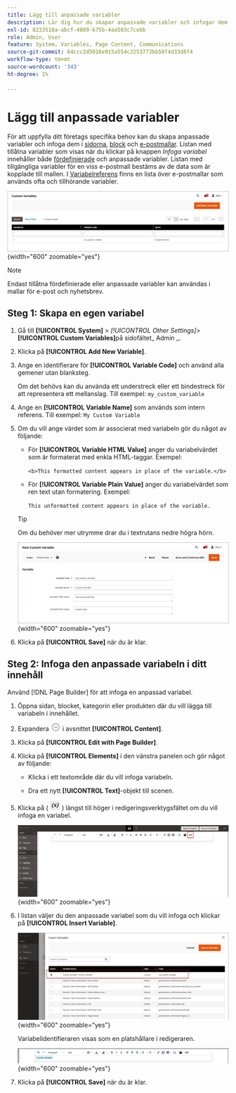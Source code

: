 ```yaml
---
title: Lägg till anpassade variabler
description: Lär dig hur du skapar anpassade variabler och infogar dem på sidor, i block och i produktinnehåll.
exl-id: 8233518a-abcf-4889-b75b-4aa503c7cebb
role: Admin, User
feature: System, Variables, Page Content, Communications
source-git-commit: 64ccc2d5016e915a554c2253773bb50f4d33d6f4
workflow-type: tm+mt
source-wordcount: '343'
ht-degree: 1%

---
```


# Lägg till anpassade variabler

För att uppfylla ditt företags specifika behov kan du skapa anpassade variabler och infoga dem i [sidorna](../content-design/pages.md), [block](../content-design/blocks.md) och [e-postmallar](email-templates.md). Listan med tillåtna variabler som visas när du klickar på knappen _Infoga variabel_ innehåller både [fördefinierade](variables-predefined.md) och anpassade variabler. Listan med tillgängliga variabler för en viss e-postmall bestäms av de data som är kopplade till mallen. I [Variabelreferens](variables-reference.md) finns en lista över e-postmallar som används ofta och tillhörande variabler.

![Egna variabler](./assets/variables-custom.png){width="600" zoomable="yes"}

>[!NOTE]
>
>Endast tillåtna fördefinierade eller anpassade variabler kan användas i mallar för e-post och nyhetsbrev.

## Steg 1: Skapa en egen variabel

1. Gå till **[!UICONTROL System]** > _[!UICONTROL Other Settings]_>**[!UICONTROL Custom Variables]**&#x200B;på sidofältet_ Admin _.

1. Klicka på **[!UICONTROL Add New Variable]**.

1. Ange en identifierare för **[!UICONTROL Variable Code]** och använd alla gemener utan blanksteg.

   Om det behövs kan du använda ett understreck eller ett bindestreck för att representera ett mellanslag. Till exempel: `my_custom_variable`

1. Ange en **[!UICONTROL Variable Name]** som används som intern referens. Till exempel: `My Custom Variable`

1. Om du vill ange värdet som är associerat med variabeln gör du något av följande:

   - För **[!UICONTROL Variable HTML Value]** anger du variabelvärdet som är formaterat med enkla HTML-taggar. Exempel:

     `<b>This formatted content appears in place of the variable.</b>`

   - För **[!UICONTROL Variable Plain Value]** anger du variabelvärdet som ren text utan formatering. Exempel:

     `This unformatted content appears in place of the variable.`

   >[!TIP]
   >
   >Om du behöver mer utrymme drar du i textrutans nedre högra hörn.

   ![Ny anpassad variabel](./assets/variable-custom-add.png){width="600" zoomable="yes"}

1. Klicka på **[!UICONTROL Save]** när du är klar.

## Steg 2: Infoga den anpassade variabeln i ditt innehåll

Använd [!DNL Page Builder] för att infoga en anpassad variabel.

1. Öppna sidan, blocket, kategorin eller produkten där du vill lägga till variabeln i innehållet.

1. Expandera ![Expansionsväljaren](../assets/icon-display-expand.png) i avsnittet **[!UICONTROL Content]**.

1. Klicka på **[!UICONTROL Edit with Page Builder]**.

1. Klicka på **[!UICONTROL Elements]** i den vänstra panelen och gör något av följande:

   - Klicka i ett textområde där du vill infoga variabeln.

   - Dra ett nytt **[!UICONTROL Text]**-objekt till scenen.

1. Klicka på ( ![Infoga variabel](./assets/editor-btn-insert-variable.png) ) längst till höger i redigeringsverktygsfältet om du vill infoga en variabel.

   ![[!DNL Page Builder] scen och panel ](./assets/variable-custom-pagebuilder-stage.png){width="600" zoomable="yes"}

1. I listan väljer du den anpassade variabel som du vill infoga och klickar på **[!UICONTROL Insert Variable]**.

   ![Ny anpassad variabel](./assets/variable-custom-insert-select.png){width="600" zoomable="yes"}

   Variabelidentifieraren visas som en platshållare i redigeraren.

   ![[!DNL Page Builder] stage - variabelplatshållare ](./assets/pagebuilder-variable-inserted.png){width="600" zoomable="yes"}

1. Klicka på **[!UICONTROL Save]** när du är klar.
